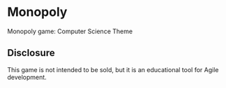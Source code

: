 # Monopoly
Monopoly game: Computer Science Theme

## Disclosure
This game is not intended to be sold, but it is an educational tool for Agile
development.
